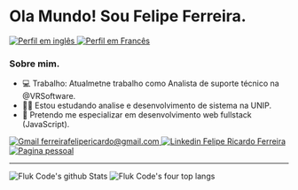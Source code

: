 # Ola Mundo! Sou Felipe Ferreira.
<a href="https://github.com/fluk-code">
  <img alt="Perfil em inglês" target="_blank" src="https://img.shields.io/badge/Poruguese-red" >
</a>
<a href="#">
  <img alt="Perfil em Francês" target="_blank" src="https://img.shields.io/badge/French-blue" >
</a>

### Sobre mim.
- 💻 Trabalho: Atualmetne trabalho como Analista de suporte técnico na @VRSoftware.
- 👨‍🎓 Estou estudando analise e desenvolvimento de sistema na UNIP.
- 📖 Pretendo me especializar em desenvolvimento web fullstack (JavaScript).

<a href="mailto:ferreirafelipericardo@gmail.com">
  <img alt="Gmail ferreirafelipericardo@gmail.com" target="_blank" src="https://img.shields.io/badge/-Gmail-060606?style=for-the-badge&labelColor=0D0D0D&logo=Gmail&color=red&logoColor=white" >
</a> 
<a href="https://www.linkedin.com/in/ferreirafelipericardo">
  <img alt="Linkedin Felipe Ricardo Ferreira" target="_blank" src="https://img.shields.io/badge/-LinkedIn-060606?style=for-the-badge&labelColor=0D0D0D&logo=Linkedin&color=blue&logoColor=white" >
</a> 
<a href="https://fluk-code.github.io/">
  <img alt="Pagina pessoal" target="_blank" src="https://img.shields.io/badge/-Git Page-060606?style=for-the-badge&labelColor=0D0D0D&logo=Github&color=blueviolet&logoColor=white" >
</a> 

----------------------------------

<img alt="Fluk Code's github Stats"  target="_blank" src="https://github-readme-stats.vercel.app/api?username=fluk-code&show_icons=true&line_height=28&theme=great-gatsby" > <img alt="Fluk Code's four top langs" target="_blank" src="https://github-readme-stats.vercel.app/api/top-langs/?username=fluk-code&layout=demo&langs_count=4&hide_title=true&theme=great-gatsby" >
